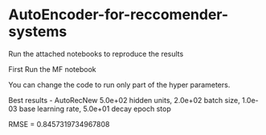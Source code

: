 # AutoEncoder-for-reccomender-systems
Run the attached notebooks to reproduce the results

First Run the MF notebook

You can change the code to run only part of the hyper parameters.

Best results - AutoRecNew  5.0e+02 hidden units, 2.0e+02 batch size, 1.0e-03 base learning rate, 5.0e+01 decay epoch stop

RMSE = 0.8457319734967808

